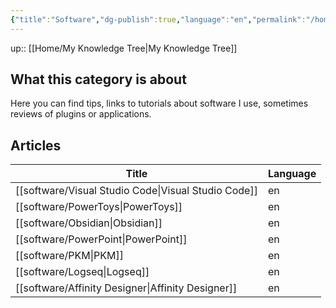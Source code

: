 ```yaml
---
{"title":"Software","dg-publish":true,"language":"en","permalink":"/home/software/","dgPassFrontmatter":true}
---
```


up:: [[Home/My Knowledge Tree\|My Knowledge Tree]]

## What this category is about

Here you can find tips, links to tutorials about software I use, sometimes reviews of plugins or applications.

## Articles
| Title                                                  | Language |
| ------------------------------------------------------ | -------- |
| [[software/Visual Studio Code\|Visual Studio Code]] | en       |
| [[software/PowerToys\|PowerToys]]                   | en       |
| [[software/Obsidian\|Obsidian]]                     | en       |
| [[software/PowerPoint\|PowerPoint]]                 | en       |
| [[software/PKM\|PKM]]                               | en       |
| [[software/Logseq\|Logseq]]                         | en       |
| [[software/Affinity Designer\|Affinity Designer]]   | en       |
